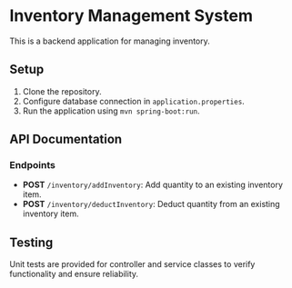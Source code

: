 # Inventory Management System

This is a backend application for managing inventory.

## Setup

1. Clone the repository.
2. Configure database connection in `application.properties`.
3. Run the application using `mvn spring-boot:run`.

## API Documentation

### Endpoints

- **POST** `/inventory/addInventory`: Add quantity to an existing inventory item.
- **POST** `/inventory/deductInventory`: Deduct quantity from an existing inventory item.

## Testing

Unit tests are provided for controller and service classes to verify functionality and ensure reliability.



